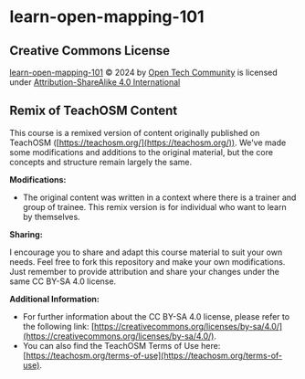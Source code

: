 # learn-open-mapping-101

## Creative Commons License
[learn-open-mapping-101](https://github.com/Open-Tech-Community/OTC-ED-learn-open-mapping-101) © 2024 by [Open Tech Community](https://opentechcommunity.github.io/) is licensed under  [Attribution-ShareAlike 4.0 International](http://creativecommons.org/licenses/by-sa/4.0/?ref=chooser-v1)

## Remix of TeachOSM Content

This course is a remixed version of content originally published on TeachOSM ([https://teachosm.org/](https://teachosm.org/)). We've made some modifications and additions to the original material, but the core concepts and structure remain largely the same.

**Modifications:**

* The original content was written in a context where there is a trainer and group of trainee. This remix version is for individual who want to learn by themselves.

**Sharing:**

I encourage you to share and adapt this course material to suit your own needs. Feel free to fork this repository and make your own modifications. Just remember to provide attribution and share your changes under the same CC BY-SA 4.0 license.

**Additional Information:**

* For further information about the CC BY-SA 4.0 license, please refer to the following link: [https://creativecommons.org/licenses/by-sa/4.0/](https://creativecommons.org/licenses/by-sa/4.0/).
* You can also find the TeachOSM Terms of Use here: [https://teachosm.org/terms-of-use](https://teachosm.org/terms-of-use).
